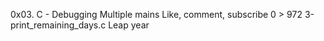 0x03. C - Debugging
Multiple mains
Like, comment, subscribe
0 > 972
3-print_remaining_days.c
Leap year
